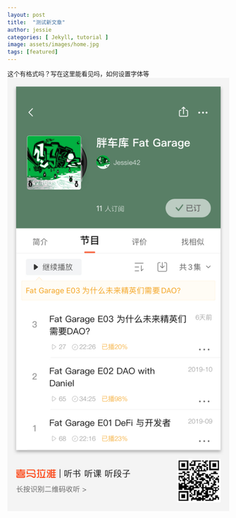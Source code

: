 ```yaml
---
layout: post
title:  "测试新文章"
author: jessie
categories: [ Jekyll, tutorial ]
image: assets/images/home.jpg
tags: [featured]
---
```


这个有格式吗？写在这里能看见吗，如何设置字体等
![walking](/assets/images/喜马拉雅封面.jpg)